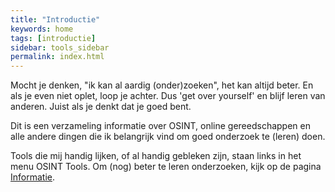 ```yaml
---
title: "Introductie"
keywords: home
tags: [introductie]
sidebar: tools_sidebar
permalink: index.html
---
```


Mocht je denken, "ik kan al aardig (onder)zoeken", het kan altijd beter. En als je even niet oplet, loop je achter. Dus 'get over yourself' en blijf leren van anderen. Juist als je denkt dat je goed bent.

Dit is een verzameling informatie over OSINT, online gereedschappen en alle andere dingen die ik belangrijk vind om goed onderzoek te (leren) doen. 

Tools die mij handig lijken, of al handig gebleken zijn, staan links in het menu OSINT Tools. Om (nog) beter te leren onderzoeken, kijk op de pagina [Informatie](\informatie).
